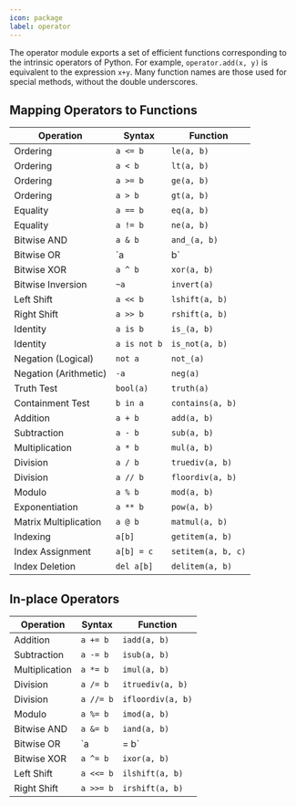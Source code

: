 ```yaml
---
icon: package
label: operator
---
```


The operator module exports a set of efficient functions corresponding to the intrinsic operators of Python. For example, `operator.add(x, y)` is equivalent to the expression `x+y`. Many function names are those used for special methods, without the double underscores.

## Mapping Operators to Functions

| Operation | Syntax | Function |
| --- | --- | --- |
| Ordering | `a <= b` | `le(a, b)` |
| Ordering | `a < b` | `lt(a, b)` |
| Ordering | `a >= b` | `ge(a, b)` |
| Ordering | `a > b` | `gt(a, b)` |
| Equality | `a == b` | `eq(a, b)` |
| Equality | `a != b` | `ne(a, b)` |
| Bitwise AND | `a & b` | `and_(a, b)` |
| Bitwise OR | `a | b` | `or_(a, b)` |
| Bitwise XOR | `a ^ b` | `xor(a, b)` |
| Bitwise Inversion | `~a` | `invert(a)` |
| Left Shift | `a << b` | `lshift(a, b)` |
| Right Shift | `a >> b` | `rshift(a, b)` |
| Identity | `a is b` | `is_(a, b)` |
| Identity | `a is not b` | `is_not(a, b)` |
| Negation (Logical) | `not a` | `not_(a)` |
| Negation (Arithmetic) | `-a` | `neg(a)` |
| Truth Test | `bool(a)` | `truth(a)` |
| Containment Test | `b in a` | `contains(a, b)` |
| Addition | `a + b` | `add(a, b)` |
| Subtraction | `a - b` | `sub(a, b)` |
| Multiplication | `a * b` | `mul(a, b)` |
| Division | `a / b` | `truediv(a, b)` |
| Division | `a // b` | `floordiv(a, b)` |
| Modulo | `a % b` | `mod(a, b)` |
| Exponentiation | `a ** b` | `pow(a, b)` |
| Matrix Multiplication | `a @ b` | `matmul(a, b)` |
| Indexing | `a[b]` | `getitem(a, b)` |
| Index Assignment | `a[b] = c` | `setitem(a, b, c)` |
| Index Deletion | `del a[b]` | `delitem(a, b)` |


## In-place Operators
| Operation | Syntax | Function |
| --- | --- | --- |
| Addition | `a += b` | `iadd(a, b)` |
| Subtraction | `a -= b` | `isub(a, b)` |
| Multiplication | `a *= b` | `imul(a, b)` |
| Division | `a /= b` | `itruediv(a, b)` |
| Division | `a //= b` | `ifloordiv(a, b)` |
| Modulo | `a %= b` | `imod(a, b)` |
| Bitwise AND | `a &= b` | `iand(a, b)` |
| Bitwise OR | `a |= b` | `ior(a, b)` |
| Bitwise XOR | `a ^= b` | `ixor(a, b)` |
| Left Shift | `a <<= b` | `ilshift(a, b)` |
| Right Shift | `a >>= b` | `irshift(a, b)` |
